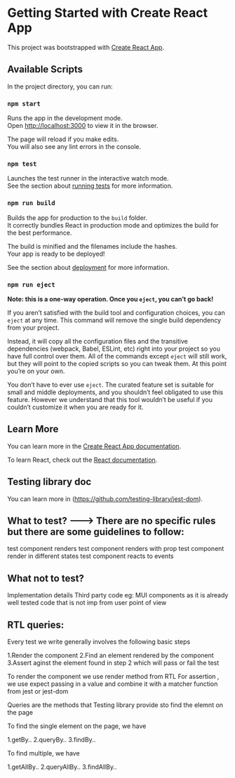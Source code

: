 # Getting Started with Create React App

This project was bootstrapped with [Create React App](https://github.com/facebook/create-react-app).

## Available Scripts

In the project directory, you can run:

### `npm start`

Runs the app in the development mode.\
Open [http://localhost:3000](http://localhost:3000) to view it in the browser.

The page will reload if you make edits.\
You will also see any lint errors in the console.

### `npm test`

Launches the test runner in the interactive watch mode.\
See the section about [running tests](https://facebook.github.io/create-react-app/docs/running-tests) for more information.

### `npm run build`

Builds the app for production to the `build` folder.\
It correctly bundles React in production mode and optimizes the build for the best performance.

The build is minified and the filenames include the hashes.\
Your app is ready to be deployed!

See the section about [deployment](https://facebook.github.io/create-react-app/docs/deployment) for more information.

### `npm run eject`

**Note: this is a one-way operation. Once you `eject`, you can’t go back!**

If you aren’t satisfied with the build tool and configuration choices, you can `eject` at any time. This command will remove the single build dependency from your project.

Instead, it will copy all the configuration files and the transitive dependencies (webpack, Babel, ESLint, etc) right into your project so you have full control over them. All of the commands except `eject` will still work, but they will point to the copied scripts so you can tweak them. At this point you’re on your own.

You don’t have to ever use `eject`. The curated feature set is suitable for small and middle deployments, and you shouldn’t feel obligated to use this feature. However we understand that this tool wouldn’t be useful if you couldn’t customize it when you are ready for it.

## Learn More

You can learn more in the [Create React App documentation](https://facebook.github.io/create-react-app/docs/getting-started).

To learn React, check out the [React documentation](https://reactjs.org/).

## Testing library doc

You can learn more in (https://github.com/testing-library/jest-dom).

## What to test? ---> There are no specific rules but there are some guidelines to follow:

test component renders
test component renders with prop
test component render in  different states
test component reacts to events

## What not to test?

Implementation details
Third party code eg: MUI components as it is already well tested
code that is not imp from user point of view

## RTL queries:

Every test we write generally involves the following basic steps

1.Render the component
2.Find an element rendered by the component
3.Assert aginst the element found in step 2 which will pass or fail the test  

To render the component we use render method from RTL
 For assertion , we use  expect passing in a  value  and combine it with  a matcher function from jest  or jest-dom 

Queries are the methods that Testing library provide sto find the elemnt on the page

To find the single element on the page, we have

1.getBy..
2.queryBy..
3.findBy..

To find multiple, we have

1.getAllBy..
2.queryAllBy..
3.findAllBy..



